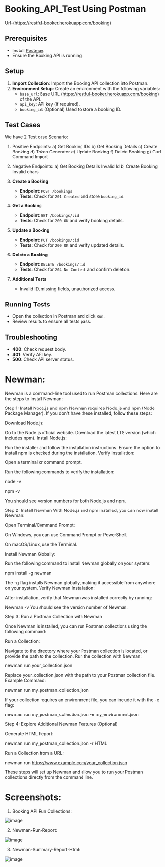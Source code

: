 # Booking_API_Test Using Postman  
Url-(https://restful-booker.herokuapp.com/booking)

## Prerequisites

- Install [Postman](https://www.postman.com/downloads/).
- Ensure the Booking API is running.

## Setup

1. **Import Collection**: Import the Booking API collection into Postman.
2. **Environment Setup**: Create an environment with the following variables:
   - `base_url`: Base URL (https://restful-booker.herokuapp.com/booking) of the API.
   - `api_key`: API key (if required).
   - `booking_id`: (Optional) Used to store a booking ID.

## Test Cases 
We have 2 Test case Scenario:
1. Positive Endpoints:
   a) Get Booking IDs
   b) Get Booking Details
   c) Create Booking
   d) Token Generator
   e) Update Booking
   f) Delete Booking
   g) Curl Command Import

  3. Negative Endpoints:
     a) Get Booking Details Invalid Id
     b) Create Booking Invalid chars
      
   

1. **Create a Booking**
   - **Endpoint**: `POST /bookings`
   - **Tests**: Check for `201 Created` and store `booking_id`.

2. **Get a Booking**
   - **Endpoint**: `GET /bookings/:id`
   - **Tests**: Check for `200 OK` and verify booking details.

3. **Update a Booking**
   - **Endpoint**: `PUT /bookings/:id`
   - **Tests**: Check for `200 OK` and verify updated details.

4. **Delete a Booking**
   - **Endpoint**: `DELETE /bookings/:id`
   - **Tests**: Check for `204 No Content` and confirm deletion.

5. **Additional Tests**
   - Invalid ID, missing fields, unauthorized access.

## Running Tests

- Open the collection in Postman and click `Run`.
- Review results to ensure all tests pass.

## Troubleshooting

- **400**: Check request body.
- **401**: Verify API key.
- **500**: Check API server status.

# Newman:
Newman is a command-line tool used to run Postman collections. Here are the steps to install Newman:

Step 1: Install Node.js and npm
Newman requires Node.js and npm (Node Package Manager). If you don't have these installed, follow these steps:

Download Node.js:

Go to the Node.js official website.
Download the latest LTS version (which includes npm).
Install Node.js:

Run the installer and follow the installation instructions.
Ensure the option to install npm is checked during the installation.
Verify Installation:

Open a terminal or command prompt.

Run the following commands to verify the installation:

node -v

npm -v

You should see version numbers for both Node.js and npm.

Step 2: Install Newman
With Node.js and npm installed, you can now install Newman:

Open Terminal/Command Prompt:

On Windows, you can use Command Prompt or PowerShell.

On macOS/Linux, use the Terminal.

Install Newman Globally:

Run the following command to install Newman globally on your system:

npm install -g newman

The -g flag installs Newman globally, making it accessible from anywhere on your system.
Verify Newman Installation:

After installation, verify that Newman was installed correctly by running:

Newman -v
You should see the version number of Newman.

Step 3: Run a Postman Collection with Newman

Once Newman is installed, you can run Postman collections using the following command:

Run a Collection:

Navigate to the directory where your Postman collection is located, or provide the path to the collection.
Run the collection with Newman:

newman run your_collection.json

Replace your_collection.json with the path to your Postman collection file.
Example Command:

newman run my_postman_collection.json

If your collection requires an environment file, you can include it with the -e flag:

newman run my_postman_collection.json -e my_environment.json

Step 4: Explore Additional Newman Features (Optional)

Generate HTML Report:

newman run my_postman_collection.json -r HTML

Run a Collection from a URL:

newman run https://www.example.com/your_collection.json

These steps will set up Newman and allow you to run your Postman collections directly from the command line.

# Screenshots:

1. Booking API Run Collections:

![image](https://github.com/user-attachments/assets/69a9325e-f81b-4d06-8316-05fe704ed32e)

2. Newman-Run-Report:

![image](https://github.com/user-attachments/assets/a48925a6-dc0c-4f6a-aad7-598f177e07b6)

3. Newman-Summary-Report-Html:

![image](https://github.com/user-attachments/assets/1bcbe36c-e8dd-4be1-a48e-893c5b268a96)










